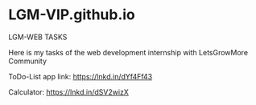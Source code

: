 # LGM-VIP.github.io
LGM-WEB TASKS


Here is my tasks of the web development internship with LetsGrowMore Community

ToDo-List app link:
https://lnkd.in/dYf4Ff43

Calculator:
https://lnkd.in/dSV2wizX

